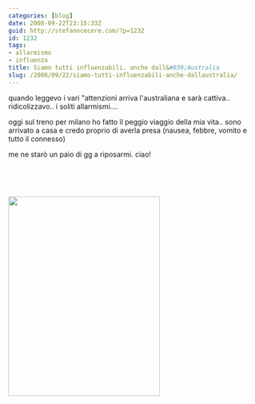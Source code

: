 ```yaml
---
categories: [blog]
date: 2008-09-22T23:15:33Z
guid: http://stefanocecere.com/?p=1232
id: 1232
tags:
- allarmismo
- influenza
title: Siamo tutti influenzabili. anche dall&#039;Australia
slug: /2008/09/22/siamo-tutti-influenzabili-anche-dallaustralia/
---
```


quando leggevo i vari "attenzioni arriva l'australiana e sarà cattiva.. ridicolizzavo.. i soliti allarmismi….

oggi sul treno per milano ho fatto il peggio viaggio della mia vita.. sono arrivato a casa e credo proprio di averla presa (nausea, febbre, vomito e tutto il connesso)

me ne starò un paio di gg a riposarmi. ciao!

 

 

[<img class="aligncenter size-full wp-image-1231" title="14222-influenza-s" src="http://stefanocecere.com/wp-content/uploads/sites/3/2008/09/14222-influenza-s.jpg" alt="" width="303" height="400" srcset="http://stefanocecere.com/wp-content/uploads/sites/3/2008/09/14222-influenza-s.jpg 303w, http://stefanocecere.com/wp-content/uploads/sites/3/2008/09/14222-influenza-s-227x300.jpg 227w" sizes="(max-width: 303px) 100vw, 303px" />](http://stefanocecere.com/wp-content/uploads/sites/3/2008/09/14222-influenza-s.jpg)